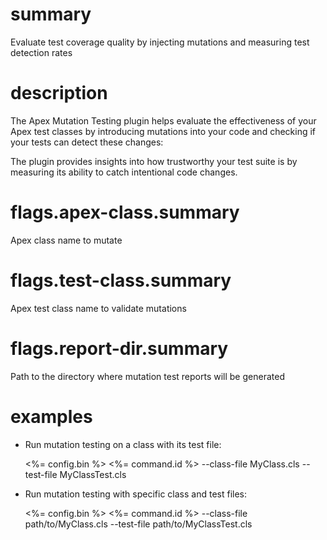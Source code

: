 # summary

Evaluate test coverage quality by injecting mutations and measuring test detection rates

# description

The Apex Mutation Testing plugin helps evaluate the effectiveness of your Apex test classes by introducing mutations into your code and checking if your tests can detect these changes:

The plugin provides insights into how trustworthy your test suite is by measuring its ability to catch intentional code changes.

# flags.apex-class.summary

Apex class name to mutate

# flags.test-class.summary

Apex test class name to validate mutations

# flags.report-dir.summary

Path to the directory where mutation test reports will be generated

# examples

- Run mutation testing on a class with its test file:

  <%= config.bin %> <%= command.id %> --class-file MyClass.cls --test-file MyClassTest.cls

- Run mutation testing with specific class and test files:

  <%= config.bin %> <%= command.id %> --class-file path/to/MyClass.cls --test-file path/to/MyClassTest.cls
